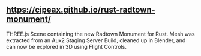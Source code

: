 ## https://cipeax.github.io/rust-radtown-monument/

THREE.js Scene containing the new Radtown Monument for Rust. Mesh was extracted from an Aux2 Staging Server Build, cleaned up in Blender, and can now be explored in 3D using Flight Controls.
